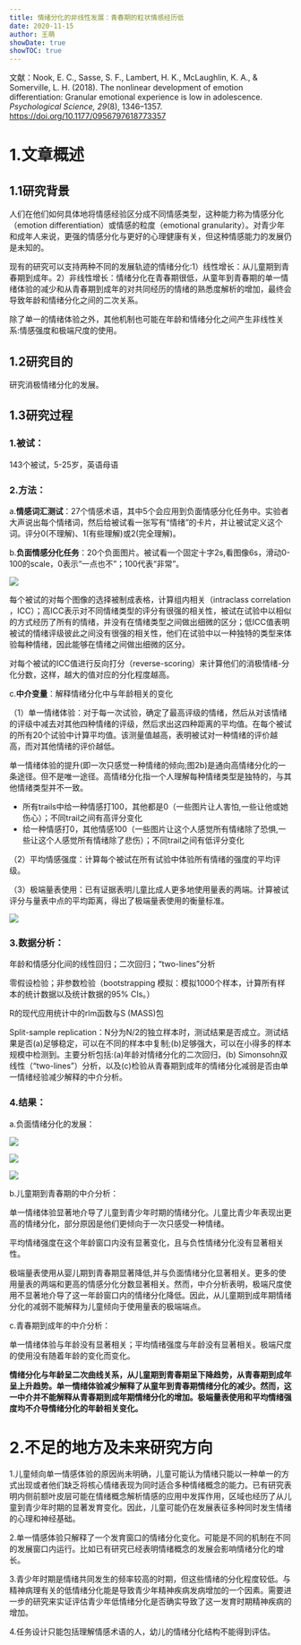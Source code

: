 ```yaml
---
title: 情绪分化的非线性发展：青春期的粒状情感经历低
date: 2020-11-15
author: 王萌
showDate: true
showTOC: true
---
```


文献：Nook, E. C., Sasse, S. F., Lambert, H. K., McLaughlin, K. A., & Somerville, L. H. (2018). The nonlinear development of emotion differentiation: Granular emotional experience is low in adolescence. *Psychological Science, 29*(8), 1346–1357. https://doi.org/10.1177/0956797618773357 

# 1.文章概述

## 1.1研究背景

人们在他们如何具体地将情感经验区分成不同情感类型，这种能力称为情感分化（emotion differentiation）或情感的粒度（emotional granularity）。对青少年和成年人来说，更强的情感分化与更好的心理健康有关，但这种情感能力的发展仍是未知的。

现有的研究可以支持两种不同的发展轨迹的情绪分化:1）线性增长：从儿童期到青春期到成年。2）非线性增长：情绪分化在青春期很低，从童年到青春期的单一情绪体验的减少和从青春期到成年的对共同经历的情绪的熟悉度解析的增加，最终会导致年龄和情绪分化之间的二次关系。

除了单一的情绪体验之外，其他机制也可能在年龄和情绪分化之间产生非线性关系:情感强度和极端尺度的使用。

## 1.2研究目的

研究消极情绪分化的发展。

## 1.3研究过程

### 1.被试：

143个被试，5-25岁，英语母语

### 2.方法：

a.**情感词汇测试**：27个情感术语，其中5个会应用到负面情感分化任务中。实验者大声说出每个情绪词，然后给被试看一张写有“情绪”的卡片，并让被试定义这个词。评分0(不理解)、1(有些理解)或2(完全理解)。

b.**负面情感分化任务**：20个负面图片。被试看一个固定十字2s,看图像6s，滑动0-100的scale，0表示“一点也不”；100代表“非常”。

![](../Supporting_Information/2020-11-15-WM1-FIG1.png)

每个被试的对每个图像的选择被制成表格，计算组内相关（intraclass correlation ，ICC）；高ICC表示对不同情绪类型的评分有很强的相关性，被试在试验中以相似的方式经历了所有的情绪，并没有在情绪类型之间做出细微的区分；低ICC值表明被试的情绪评级彼此之间没有很强的相关性，他们在试验中以一种独特的类型来体验每种情绪，因此能够在情绪之间做出细微的区分。

对每个被试的ICC值进行反向打分（reverse-scoring）来计算他们的消极情绪-分化分数，这样，越大的值对应的分化程度越高。

c.**中介变量**：解释情绪分化中与年龄相关的变化

（1）单一情绪体验：对于每一次试验，确定了最高评级的情绪，然后从对该情绪的评级中减去对其他四种情绪的评级，然后求出这四种距离的平均值。在每个被试的所有20个试验中计算平均值。该测量值越高，表明被试对一种情绪的评价越高，而对其他情绪的评价越低。

单一情绪体验的提升(即一次只感觉一种情绪的倾向;图2b)是通向高情绪分化的一条途径。但不是唯一途径。高情绪分化指一个人理解每种情绪类型是独特的，与其他情绪类型并不一致。

+ 所有trails中给一种情感打100，其他都是0（一些图片让人害怕,一些让他或她伤心）；不同trail之间有高评分变化
+ 给一种情感打0，其他情感100（一些图片让这个人感觉所有情绪除了恐惧,一些让这个人感觉所有情绪除了悲伤）；不同trail之间有低评分变化

（2）平均情感强度：计算每个被试在所有试验中体验所有情绪的强度的平均评级。

（3）极端量表使用：已有证据表明儿童比成人更多地使用量表的两端。计算被试评分与量表中点的平均距离，得出了极端量表使用的衡量标准。

![](../Supporting_Information/2020-11-15-WM1-FIG2.png)

### 3.数据分析：

年龄和情感分化间的线性回归；二次回归；“two-lines”分析

零假设检验；非参数检验（bootstrapping 模拟：模拟1000个样本，计算所有样本的统计数据以及统计数据的95% CIs。）

R的现代应用统计中的rlm函数与S (MASS)包

Split-sample replication：N分为N/2的独立样本时，测试结果是否成立。测试结果是否(a)足够稳定，可以在不同的样本中复制;(b)足够强大，可以在小得多的样本规模中检测到。主要分析包括:(a)年龄对情绪分化的二次回归，(b) Simonsohn双线性（“two-lines”）分析，以及(c)检验从青春期到成年的情绪分化减弱是否由单一情绪经验减少解释的中介分析。

### 4.结果：

a.负面情绪分化的发展：

![](../Supporting_Information/2020-11-15-WM1-FIG3.png)

![](../Supporting_Information/2020-11-15-WM1-TABLE1.png)

![](../Supporting_Information/2020-11-15-WM1-TABLES1.png)

b.儿童期到青春期的中介分析：

单一情绪体验显著地介导了儿童到青少年时期的情绪分化。儿童比青少年表现出更高的情绪分化，部分原因是他们更倾向于一次只感受一种情绪。

平均情绪强度在这个年龄窗口内没有显著变化，且与负性情绪分化没有显著相关性。

极端量表使用从婴儿期到青春期显著降低,并与负面情绪分化显著相关。更多的使用量表的两端和更高的情感分化分数显著相关。然而，中介分析表明，极端尺度使用不显著地介导了这一年龄窗口内的情绪分化降低。因此，从儿童期到成年期情绪分化的减弱不能解释为儿童倾向于使用量表的极端端点。

c.青春期到成年的中介分析：

单一情绪体验与年龄没有显著相关；平均情绪强度与年龄没有显著相关。极端尺度的使用没有随着年龄的变化而变化。

**情绪分化与年龄呈二次曲线关系，从儿童期到青春期呈下降趋势，从青春期到成年呈上升趋势。单一情绪体验减少解释了从童年到青春期情绪分化的减少。然而，这一中介并不能解释从青春期到成年期情绪分化的增加。极端量表使用和平均情绪强度均不介导情绪分化的年龄相关变化。**


# 2.不足的地方及未来研究方向

1.儿童倾向单一情感体验的原因尚未明确，儿童可能认为情绪只能以一种单一的方式出现或者他们缺乏将核心情绪表现为同时适合多种情绪概念的能力。已有研究表明内侧前额叶皮层可能在情绪概念解析情感的应用中发挥作用，区域也经历了从儿童到青少年时期的显著发育变化。因此，儿童可能仍在发展表征多种同时发生情绪的心理和神经基础。

2.单一情感体验只解释了一个发育窗口的情绪分化变化。可能是不同的机制在不同的发展窗口内运行。比如已有研究已经表明情绪概念的发展会影响情绪分化的增长。

3.青少年时期是情绪共同发生的频率较高的时期，但这些情绪的分化程度较低。与精神病理有关的低情绪分化能是导致青少年精神疾病发病增加的一个因素。需要进一步的研究来实证评估青少年低情绪分化是否确实导致了这一发育时期精神疾病的增加。

4.任务设计只能包括理解情感术语的人，幼儿的情绪分化结构不能得到评估。


